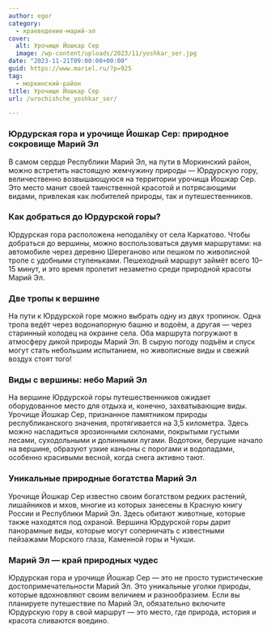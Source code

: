 ```yaml
---
author: egor
category:
  - краеведение-марий-эл
cover:
  alt: Урочище Йошкар Сер
  image: /wp-content/uploads/2023/11/yoshkar_ser.jpg
date: "2023-11-21T09:00:00+00:00"
guid: https://www.mariel.ru/?p=925
tag:
  - моркинский-район
title: Урочище Йошкар Сер
url: /urochishche_yoshkar_ser/

---
```

### Юрдурская гора и урочище Йошкар Сер: природное сокровище Марий Эл

В самом сердце Республики Марий Эл, на пути в Моркинский район, можно встретить настоящую жемчужину природы — Юрдурскую гору, величественно возвышающуюся на территории урочища Йошкар Сер. Это место манит своей таинственной красотой и потрясающими видами, привлекая как любителей природы, так и путешественников.

### Как добраться до Юрдурской горы?

Юрдурская гора расположена неподалёку от села Каркатово. Чтобы добраться до вершины, можно воспользоваться двумя маршрутами: на автомобиле через деревню Шереганово или пешком по живописной тропе с удобными ступеньками. Пешеходный маршрут займёт всего 10–15 минут, и это время пролетит незаметно среди природной красоты Марий Эл.

### Две тропы к вершине

На пути к Юрдурской горе можно выбрать одну из двух тропинок. Одна тропа ведёт через водонапорную башню и водоём, а другая — через старинный колодец на окраине села. Оба маршрута погружают в атмосферу дикой природы Марий Эл. В сырую погоду подъём и спуск могут стать небольшим испытанием, но живописные виды и свежий воздух стоят того!

### Виды с вершины: небо Марий Эл

На вершине Юрдурской горы путешественников ожидает оборудованное место для отдыха и, конечно, захватывающие виды. Урочище Йошкар Сер, признанное памятником природы республиканского значения, протягивается на 3,5 километра. Здесь можно насладиться эрозионными склонами, покрытыми густыми лесами, суходольными и долинными лугами. Водотоки, берущие начало на вершине, образуют узкие каньоны с порогами и водопадами, особенно красивыми весной, когда снега активно тают.

### Уникальные природные богатства Марий Эл

Урочище Йошкар Сер известно своим богатством редких растений, лишайников и мхов, многие из которых занесены в Красную книгу России и Республики Марий Эл. Здесь обитают животные, которые также находятся под охраной. Вершина Юрдурской горы дарит панорамные виды, которые могут соперничать с известными пейзажами Морского глаза, Каменной горы и Чукши.

### Марий Эл — край природных чудес

Юрдурская гора и урочище Йошкар Сер — это не просто туристические достопримечательности Марий Эл. Это уникальные уголки природы, которые вдохновляют своим величием и разнообразием. Если вы планируете путешествие по Марий Эл, обязательно включите Юрдурскую гору в свой маршрут — это место, где природа, история и красота сливаются воедино.

